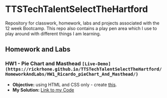 # TTSTechTalentSelectTheHartford
Repository for classwork, homework, labs and projects associated with the 12 week Bootcamp. 
This repo also contains a play pen area which I use to play around with different things I am learning. 

## Homework and Labs
### HW1 - Pie Chart and Masthead `[Live-Demo](https://rickrhone.github.io/TTSTechTalentSelectTheHartford/HomeworkAndLabs/HW1_Ricardo_pieChart_And_Masthead/)`
- **Objective:** using HTML and CSS only - create [this]().  
- **My Solution:** [Link to my Code](https://github.com/rickrhone/TTSTechTalentSelectTheHartford/tree/master/HomeworkAndLabs/HW1_Ricardo_pieChart_And_Masthead) 


